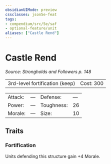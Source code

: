 ```yaml
---
obsidianUIMode: preview
cssclasses: json5e-feat
tags:
- compendium/src/5e/saf
- optional-feature/unit
aliases: ["Castle Rend"]
---
```

# Castle Rend
*Source: Strongholds and Followers p. 148*  

|    |    |
|----|----|
| 3rd-level fortification (keep) | Cost: 300 |

|    |    |    |    |
|----|----|----|----|
| Attack: | — | Defense: | — |
| Power: | — | Toughness: | 26 |
| Morale: | — | Size: | 10 |

## Traits

### Fortification

Units defending this structure gain +4 Morale.